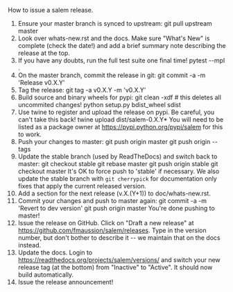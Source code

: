 How to issue a salem release.

1. Ensure your master branch is synced to upstream:
       git pull upstream master
 2. Look over whats-new.rst and the docs. Make sure "What's New" is complete
    (check the date!) and add a brief summary note describing the release at the
    top.
 3. If you have any doubts, run the full test suite one final time!
      pytest --mpl .
 4. On the master branch, commit the release in git:
      git commit -a -m 'Release v0.X.Y'
 5. Tag the release:
      git tag -a v0.X.Y -m 'v0.X.Y'
 6. Build source and binary wheels for pypi:
      git clean -xdf  # this deletes all uncommited changes!
      python setup.py bdist_wheel sdist
 7. Use twine to register and upload the release on pypi. Be careful, you can't
    take this back!
      twine upload dist/salem-0.X.Y*
    You will need to be listed as a package owner at
    https://pypi.python.org/pypi/salem for this to work.
 8. Push your changes to master:
      git push origin master
      git push origin --tags
 9. Update the stable branch (used by ReadTheDocs) and switch back to master:
      git checkout stable
      git rebase master
      git push origin stable
      git checkout master
    It's OK to force push to 'stable' if necessary.
    We also update the stable branch with `git cherrypick` for documentation
    only fixes that apply the current released version.
10. Add a section for the next release (v.X.(Y+1)) to doc/whats-new.rst.
11. Commit your changes and push to master again:
      git commit -a -m 'Revert to dev version'
      git push origin master
    You're done pushing to master!
12. Issue the release on GitHub. Click on "Draft a new release" at
    https://github.com/fmaussion/salem/releases. Type in the version number, but
    don't bother to describe it -- we maintain that on the docs instead.
13. Update the docs. Login to https://readthedocs.org/projects/salem/versions/
    and switch your new release tag (at the bottom) from "Inactive" to "Active".
    It should now build automatically.
14. Issue the release announcement!
